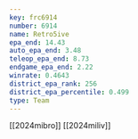 ```yaml
---
key: frc6914
number: 6914
name: Retro5ive
epa_end: 14.43
auto_epa_end: 3.48
teleop_epa_end: 8.73
endgame_epa_end: 2.22
winrate: 0.4643
district_epa_rank: 256
district_epa_percentile: 0.499
type: Team
---
```

[[2024mibro]]
[[2024miliv]]

